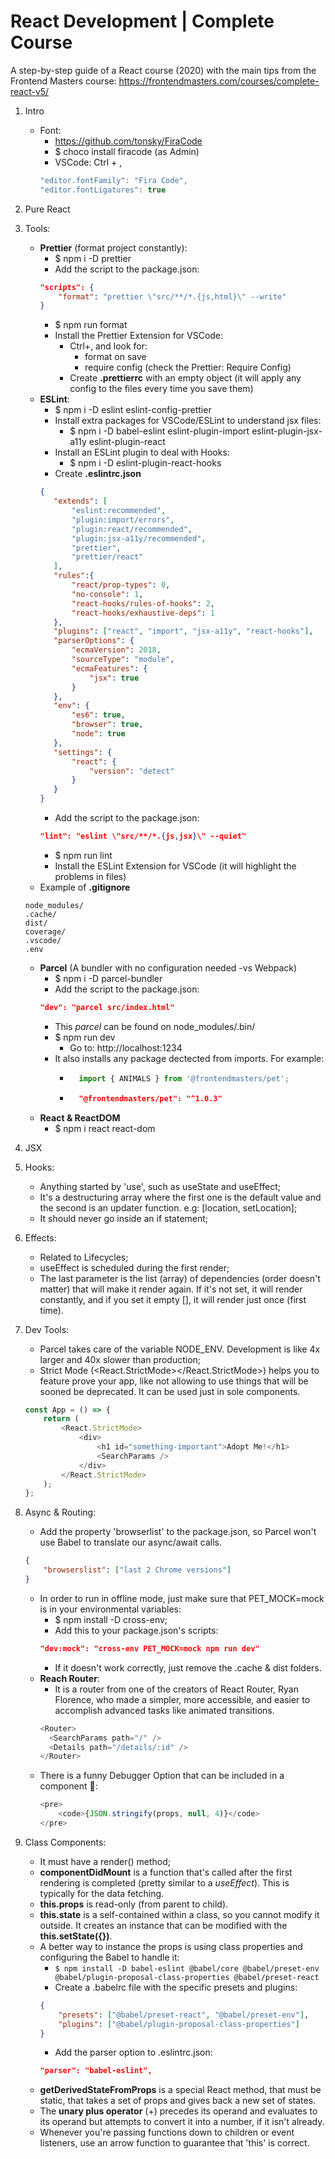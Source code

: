 # React Development | Complete Course

A step-by-step guide of a React course (2020) with the main tips from the Frontend Masters course: https://frontendmasters.com/courses/complete-react-v5/

1. Intro

   - Font:
     - https://github.com/tonsky/FiraCode
     - \$ choco install firacode (as Admin)
     - VSCode: Ctrl + ,
     ```javascript
     "editor.fontFamily": "Fira Code",
     "editor.fontLigatures": true
     ```

2. Pure React
3. Tools:
   - **Prettier** (format project constantly):
     - $ npm i -D prettier
     - Add the script to the package.json:
     ```json
     "scripts": {
         "format": "prettier \"src/**/*.{js,html}\" --write"
     }
     ```
     - $ npm run format
     - Install the Prettier Extension for VSCode:
       - Ctrl+, and look for:
            - format on save
            - require config (check the Prettier: Require Config)
       - Create **.prettierrc** with an empty object (it will apply any config to the files every time you save them)
   - **ESLint**:
     - $ npm i -D eslint eslint-config-prettier
     - Install extra packages for VSCode/ESLint to understand jsx files:
        - $ npm i -D babel-eslint eslint-plugin-import eslint-plugin-jsx-a11y eslint-plugin-react
     - Install an ESLint plugin to deal with Hooks: 
        - $ npm i -D eslint-plugin-react-hooks
     - Create **.eslintrc.json**
     ```json
     {
        "extends": [
            "eslint:recommended",
            "plugin:import/errors",
            "plugin:react/recommended",
            "plugin:jsx-a11y/recommended", 
            "prettier", 
            "prettier/react"
        ],
        "rules":{
            "react/prop-types": 0,
            "no-console": 1,
            "react-hooks/rules-of-hooks": 2,
            "react-hooks/exhaustive-deps": 1
        },
        "plugins": ["react", "import", "jsx-a11y", "react-hooks"],
        "parserOptions": {
            "ecmaVersion": 2018,
            "sourceType": "module",
            "ecmaFeatures": {
                "jsx": true
            }
        },
        "env": {
            "es6": true,
            "browser": true,
            "node": true
        },
        "settings": {
            "react": {
                "version": "detect"
            }
        }
     } 
     ```
     - Add the script to the package.json:
     ```json
     "lint": "eslint \"src/**/*.{js,jsx}\" --quiet"
     ```
     - $ npm run lint
     - Install the ESLint Extension for VSCode (it will highlight the problems in files)
    - Example of **.gitignore**
    ```
    node_modules/
    .cache/
    dist/
    coverage/
    .vscode/
    .env
    ```
    - **Parcel** (A bundler with no configuration needed -vs Webpack)
        - $ npm i -D parcel-bundler
        - Add the script to the package.json:
        ```json
        "dev": "parcel src/index.html"
        ```
        - This *parcel* can be found on node_modules/.bin/
        - $ npm run dev
            - Go to: http://localhost:1234 
        - It also installs any package dectected from imports. For example:
            - ```javascript
                import { ANIMALS } from '@frontendmasters/pet';
              ```
            - ```json 
                "@frontendmasters/pet": "^1.0.3" 
              ```
    - **React & ReactDOM**
        - $ npm i react react-dom
4. JSX
5. Hooks:
    - Anything started by 'use', such as useState and useEffect;
    - It's a destructuring array where the first one is the default value and the second is an updater function. e.g: [location, setLocation];
    - It should never go inside an if statement;

6. Effects:
    - Related to Lifecycles;
    - useEffect is scheduled during the first render;
    - The last parameter is the list (array) of dependencies (order doesn't matter) that will make it render again. If it's not set, it will render constantly, and if you set it empty [], it will render just once (first time).

7. Dev Tools:
    - Parcel takes care of the variable NODE_ENV. Development is like 4x larger and 40x slower than production;
    - Strict Mode (<React.StrictMode></React.StrictMode>) helps you to feature prove your app, like not allowing to use things that will be sooned be deprecated. It can be used just in sole components. 
    ```javascript
    const App = () => {
        return (
            <React.StrictMode>
                <div>
                    <h1 id="something-important">Adopt Me!</h1>
                    <SearchParams />
                </div>
            </React.StrictMode>
        );
    };
    ```

8. Async & Routing:
    - Add the property 'browserlist' to the package.json, so Parcel won't use Babel to translate our async/await calls.
    ```json
    {
        "browserslist": ["last 2 Chrome versions"]
    }
    ```
    -  In order to run in offline mode, just make sure that PET_MOCK=mock is in your environmental variables:
        - $ npm install -D cross-env;
        - Add this to your package.json's scripts:
        ```json
        "dev:mock": "cross-env PET_MOCK=mock npm run dev"
        ```
        - If it doesn't work correctly, just remove the .cache & dist folders.
    - **Reach Router**:
        - It is a router from one of the creators of React Router, Ryan Florence, who made a simpler, more accessible, and easier to accomplish advanced tasks like animated transitions.
        ```javascript
        <Router>
          <SearchParams path="/" />
          <Details path="/details/:id" />
        </Router>
        ```
    - There is a funny Debugger Option that can be included in a component &#x1F9D0;:
        ```javascript
        <pre>
            <code>{JSON.stringify(props, null, 4)}</code>
        </pre>
        ```

9. Class Components:
    - It must have a render() method;
    - **componentDidMount** is a function that's called after the first rendering is completed (pretty similar to a *useEffect*). This is typically for the data fetching.
    - **this.props** is read-only (from parent to child).
    - **this.state** is a self-contained within a class, so you cannot modify it outside. It creates an instance that can be modified with the **this.setState({})**.
    - A better way to instance the props is using class properties and configuring the Babel to handle it:
        - ```$ npm install -D babel-eslint @babel/core @babel/preset-env @babel/plugin-proposal-class-properties @babel/preset-react```
        - Create a .babelrc file with the specific presets and plugins:
        ```json
        {
            "presets": ["@babel/preset-react", "@babel/preset-env"],
            "plugins": ["@babel/plugin-proposal-class-properties"]
        }
        ```
        - Add the parser option to .eslintrc.json:
        ```json
        "parser": "babel-eslint",
        ```
    - **getDerivedStateFromProps** is a special React method, that must be static, that takes a set of props and gives back a new set of states.
    - The **unary plus operator** (+) precedes its operand and evaluates to its operand but attempts to convert it into a number, if it isn't already.
    - Whenever you're passing functions down to children or event listeners, use an arrow function to guarantee that 'this' is correct.





